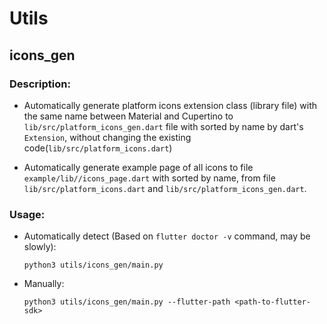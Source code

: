 # Utils

## icons_gen

### Description:

- Automatically generate platform icons extension class (library file) with the same name between Material and Cupertino to `lib/src/platform_icons_gen.dart` file with sorted by name by dart's `Extension`, without changing the existing code(`lib/src/platform_icons.dart`)

- Automatically generate example page of all icons to file `example/lib//icons_page.dart` with sorted by name, from file `lib/src/platform_icons.dart` and `lib/src/platform_icons_gen.dart`.

### Usage:

- Automatically detect (Based on `flutter doctor -v` command, may be slowly):

  ```
  python3 utils/icons_gen/main.py
  ```

- Manually:

  ```
  python3 utils/icons_gen/main.py --flutter-path <path-to-flutter-sdk>
  ```
